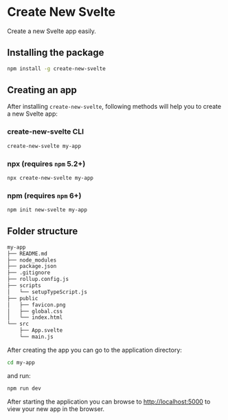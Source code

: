 # Create New Svelte

Create a new Svelte app easily.

## Installing the package

```sh
npm install -g create-new-svelte
```

## Creating an app

After installing `create-new-svelte`, following methods will help you to create a new Svelte app:

### create-new-svelte CLI
```sh
create-new-svelte my-app
```

### npx (requires `npm` 5.2+)

```sh
npx create-new-svelte my-app
```

### npm (requires `npm` 6+)

```sh
npm init new-svelte my-app
```

## Folder structure

```sh
my-app
├── README.md
├── node_modules
├── package.json
├── .gitignore
├── rollup.config.js
├── scripts
│   └── setupTypeScript.js
├── public
│   ├── favicon.png
│   ├── global.css
│   └── index.html
└── src
    ├── App.svelte
    └── main.js
```

After creating the app you can go to the application directory:

```sh
cd my-app
```

and run:

```sh 
npm run dev
```

After starting the application you can browse to [http://localhost:5000](http://localhost:5000) to view your new app in the browser.
